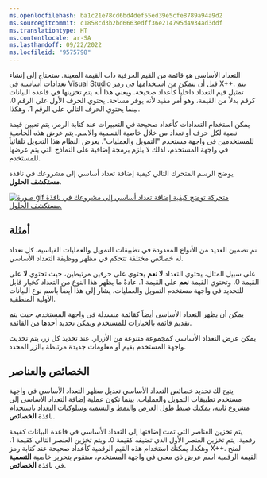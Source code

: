 ```yaml
---
ms.openlocfilehash: ba1c21e78cd6bd4def55ed39e5cfe8789a94a9d2
ms.sourcegitcommit: c1858cd3b2bd6663edff36e214795d4934ad3ddf
ms.translationtype: HT
ms.contentlocale: ar-SA
ms.lasthandoff: 09/22/2022
ms.locfileid: "9575798"
---
```

التعداد الأساسي هو قائمة من القيم الحرفية ذات القيمة المعينة. ستحتاج إلى إنشاء تعدادات أساسية في Visual Studio قبل أن تتمكن من استخدامها في رمز X++. يتم تمثيل قيم التعداد داخلياً كأعداد صحيحة. ويعني هذا أنه يتم تخزينها في قاعدة البيانات كرقم بدلاً من القيمة، وهو أمر مفيد لأنه يوفر مساحة. يحتوي الحرف الأول على الرقم 0، بينما يحتوي الحرف التالي على الرقم 1، وهكذا.

يمكن استخدام التعدادات كأعداد صحيحة في التعبيرات عند كتابة الرمز. يتم تعيين قيمة نصية لكل حرف أو تعداد من خلال خاصية التسمية والاسم. يتم عرض هذه الخاصية للمستخدمين في واجهة مستخدم "التمويل والعمليات". يعرض النظام هذا التحويل تلقائياً في واجهة المستخدم، لذلك لا يلزم برمجة إضافية على النماذج التي يتم عرضها للمستخدم. 

يوضح الرسم المتحرك التالي كيفية إضافة تعداد أساسي إلى مشروعك في نافذة **مستكشف الحلول**.

[![صورة gif متحركة توضح كيفية إضافة تعداد أساسي إلى مشروعك في نافذة مستكشف الحلول.](../media/create-enum.gif)](../media/create-enum.gif#lightbox)

## <a name="examples"></a>أمثلة

تم تضمين العديد من الأنواع المعدودة في تطبيقات التمويل والعمليات القياسية. كل تعداد له خصائص مختلفة تتحكم في مظهر ووظيفة التعداد الأساسي.

على سبيل المثال، يحتوي التعداد **لا نعم** يحتوي على حرفين مرتبطين، حيث تحتوي **لا** على القيمة 0، وتحتوي القيمة **نعم** على القيمة 1. عادةً ما يظهر هذا النوع من التعداد كخيار قابل للتحديد في واجهة مستخدم التمويل والعمليات. يشار إلى هذا أيضاً باسم نوع البيانات الأولية المنطقية.

يمكن أن يظهر التعداد الأساسي أيضاً كقائمة منسدلة في واجهة المستخدم، حيث يتم تقديم قائمة بالخيارات للمستخدم ويمكن تحديد أحدها من القائمة.

يمكن عرض التعداد الأساسي كمجموعة متنوعة من الأزرار. عند تحديد كل زر، يتم تحديث واجهة المستخدم بقيم أو معلومات جديدة مرتبطة بالزر المحدد.

## <a name="properties-and-elements"></a>الخصائص والعناصر

يتيح لك تحديد خصائص التعداد الأساسي تعديل مظهر التعداد الأساسي في واجهة مستخدم تطبيقات التمويل والعمليات. بينما تكون عملية إضافة التعداد الأساسي إلى مشروع ثابتة، يمكنك ضبط طول العرض والنمط والتسمية وسلوكيات التعداد باستخدام نافذة **الخصائص**.

يتم تخزين العناصر التي تمت إضافتها إلى التعداد الأساسي في قاعدة البيانات كقيمة رقمية. يتم تخزين العنصر الأول الذي تضيفه كقيمة 0، ويتم تخزين العنصر التالي كقيمة 1، وهكذا. يمكنك استخدام هذه القيم الرقمية كأعداد صحيحة عند كتابة رمز X++. لمنح القيمة الرقمية اسم عرض ذي معنى في واجهة المستخدم، ستقوم بتحرير خاصية **التسمية** في نافذة **الخصائص**.
